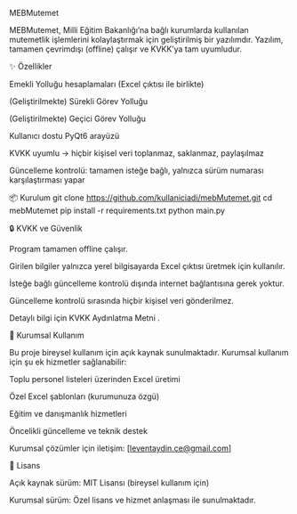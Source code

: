 MEBMutemet

MEBMutemet, Milli Eğitim Bakanlığı’na bağlı kurumlarda kullanılan mutemetlik işlemlerini kolaylaştırmak için geliştirilmiş bir yazılımdır.
Yazılım, tamamen çevrimdışı (offline) çalışır ve KVKK’ya tam uyumludur.

✨ Özellikler

Emekli Yolluğu hesaplamaları (Excel çıktısı ile birlikte)

(Geliştirilmekte) Sürekli Görev Yolluğu

(Geliştirilmekte) Geçici Görev Yolluğu

Kullanıcı dostu PyQt6 arayüzü

KVKK uyumlu → hiçbir kişisel veri toplanmaz, saklanmaz, paylaşılmaz

Güncelleme kontrolü: tamamen isteğe bağlı, yalnızca sürüm numarası karşılaştırması yapar

📦 Kurulum
git clone https://github.com/kullaniciadi/mebMutemet.git
cd mebMutemet
pip install -r requirements.txt
python main.py

🔒 KVKK ve Güvenlik

Program tamamen offline çalışır.

Girilen bilgiler yalnızca yerel bilgisayarda Excel çıktısı üretmek için kullanılır.

İsteğe bağlı güncelleme kontrolü dışında internet bağlantısına gerek yoktur.

Güncelleme kontrolü sırasında hiçbir kişisel veri gönderilmez.

Detaylı bilgi için KVKK Aydınlatma Metni
.

🏢 Kurumsal Kullanım

Bu proje bireysel kullanım için açık kaynak sunulmaktadır.
Kurumsal kullanım için şu ek hizmetler sağlanabilir:

Toplu personel listeleri üzerinden Excel üretimi

Özel Excel şablonları (kurumunuza özgü)

Eğitim ve danışmanlık hizmetleri

Öncelikli güncelleme ve teknik destek

Kurumsal çözümler için iletişim: [leventaydin.ce@gmail.com]

📜 Lisans

Açık kaynak sürüm: MIT Lisansı
 (bireysel kullanım için)

Kurumsal sürüm: Özel lisans ve hizmet anlaşması ile sunulmaktadır.
